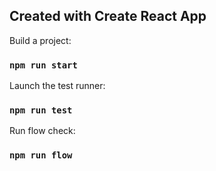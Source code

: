 ## Created with Create React App

Build a project:

### `npm run start`

Launch the test runner: 

### `npm run test`

Run flow check: 

### `npm run flow`
